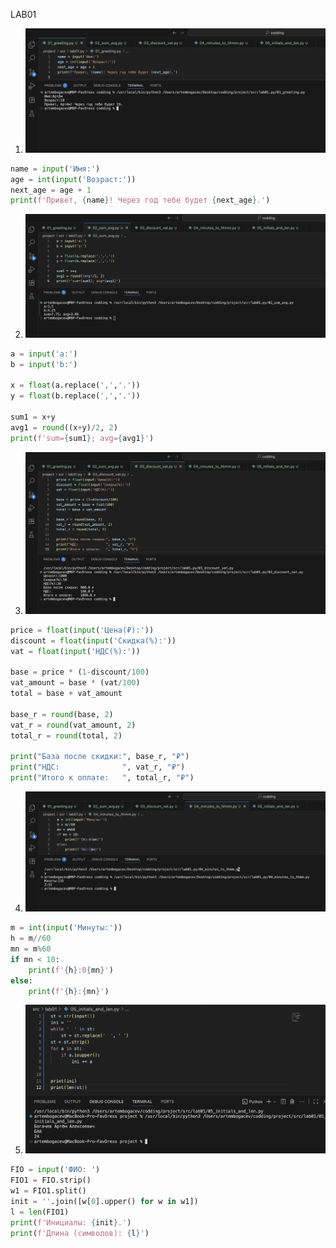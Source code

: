 LAB01

1. ![Картинка1](./images/Lab01.Код%20работы%20номера%201.png)
```python
name = input('Имя:')
age = int(input('Возраст:'))
next_age = age + 1
print(f'Привет, {name}! Через год тебе будет {next_age}.')
```
2. ![Картинка2](./images/Lab01.Код%20работы%20номера%202.png)
```python
a = input('a:')
b = input('b:')

x = float(a.replace(',','.'))
y = float(b.replace(',','.'))

sum1 = x+y
avg1 = round((x+y)/2, 2)
print(f'sum={sum1}; avg={avg1}')
```
3. ![Картинка3](./images/Lab01.Код%20работы%20номера%203.png)
```python
price = float(input('Цена(₽):'))
discount = float(input('Скидка(%):'))
vat = float(input('НДС(%):'))

base = price * (1-discount/100)
vat_amount = base * (vat/100)
total = base + vat_amount

base_r = round(base, 2)
vat_r = round(vat_amount, 2)
total_r = round(total, 2)

print("База после скидки:", base_r, "₽")
print("НДС:              ", vat_r, "₽")
print("Итого к оплате:   ", total_r, "₽")
```
4. ![Картинка4](./images/Lab01.Код%20работы%20номера%204.png)
```python
m = int(input('Минуты:'))
h = m//60
mn = m%60
if mn < 10:
    print(f'{h}:0{mn}')
else:
    print(f'{h}:{mn}')
```
5. ![Картинка5](./images/Lab01.Код%20работы%20номера%205.png)
```python
FIO = input('ФИО: ')
FIO1 = FIO.strip()
w1 = FIO1.split()
init = ''.join([w[0].upper() for w in w1])
l = len(FIO1)
print(f'Инициалы: {init}.')
print(f'Длина (символов): {l}')
```
